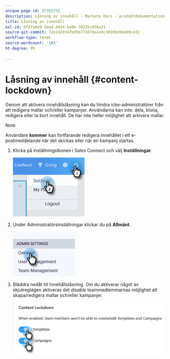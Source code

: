 ```yaml
---
unique-page-id: 37355755
description: Låsning av innehåll - Marketo Docs - produktdokumentation
title: Låsning av innehåll
exl-id: 9f47a6e9-5dad-4934-ba9b-70235c958a31
source-git-commit: 72e1d29347bd5b77107da1e9c30169cb6490c432
workflow-type: tm+mt
source-wordcount: '103'
ht-degree: 0%

---
```


# Låsning av innehåll {#content-lockdown}

Genom att aktivera innehållslåsning kan du hindra icke-administratörer från att redigera mallar och/eller kampanjer. Användarna kan inte: dela, klona, redigera eller ta bort innehåll. De har inte heller möjlighet att arkivera mallar.

>[!NOTE]
>
>Användare **kommer** kan fortfarande redigera innehållet i ett e-postmeddelande när det skickas eller när en kampanj startas.

1. Klicka på inställningsikonen i Sales Connect och välj **Inställningar**.

   ![](assets/one-4.png)

1. Under Administratörsinställningar klickar du på **Allmänt**.

   ![](assets/two-4.png)

1. Bläddra nedåt till Innehållslåsning. Om du aktiverar något av skjutreglagen aktiveras det _disable_ teammedlemmarnas möjlighet att skapa/redigera mallar och/eller kampanjer.

   ![](assets/three-4.png)
